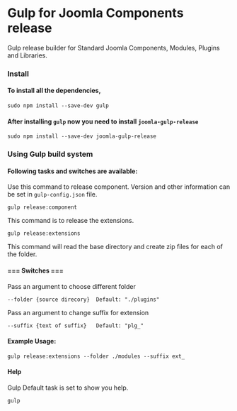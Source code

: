 Gulp for Joomla Components release
============
Gulp release builder for Standard Joomla Components, Modules, Plugins and Libraries.

### Install
#### To install all the dependencies,

```
sudo npm install --save-dev gulp
```

#### After installing `gulp` now you need to install `joomla-gulp-release`

```
sudo npm install --save-dev joomla-gulp-release
```

### Using Gulp build system
#### Following tasks and switches are available:

Use this command to release component.
Version and other information can be set in `gulp-config.json` file.

    gulp release:component

This command is to release the extensions.

    gulp release:extensions


This command will read the base directory and create zip files for each of the folder.

#### === Switches ===
Pass an argument to choose different folder

    --folder {source direcory}  Default: "./plugins"

Pass an argument to change suffix for extension

    --suffix {text of suffix}   Default: "plg_"

#### Example Usage:

	gulp release:extensions --folder ./modules --suffix ext_


#### Help
Gulp Default task is set to show you help.

```
gulp
```
